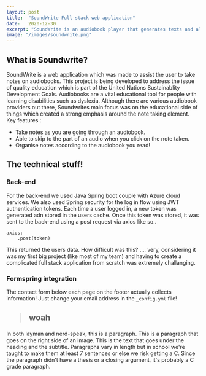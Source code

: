 ```yaml
---
layout: post
title:  "SoundWrite Full-stack web application"
date:   2020-12-30
excerpt: "SoundWrite is an audiobook player that generates texts and allows annotation"
image: "/images/soundwrite.png"
---
```


## What is Soundwrite?
SoundWrite is a web application which was made to assist the user to take notes on audiobooks. This project is being developed to address the issue of quality education which is part of the United Nations Sustainablity Development Goals. Audiobooks are a vital educational tool for people with learning disabilities such as dyslexia. Although there are various audiobook providers out there, Soundwrites main focus was on the educational side of things which created a strong emphasis around the note taking element.
<br/>
Key features :
<ul>
  <li>Take notes as you are going through an audiobook.</li>
  <li>Able to skip to the part of an audio when you click on the note taken.</li>
  <li>Organise notes according to the audiobook you read!</li>

</ul>

## The technical stuff!
### Back-end
For the back-end we used Java Spring boot couple with Azure cloud services. We also used Spring security for the log in flow using JWT authentication tokens. Each time a user logged in, a new token was generated adn stored in the users cache. Once this token was stored, it was sent to the back-end using a post request via axios like so..
```
axios:
    .post(token)
```
This returned the users data. How difficult was this? .... very, considering it was my first big project (like most of my team) and having to create a complicated full stack application from scratch was extremely challanging.



### Formspring integration
The contact form below each page on the footer actually collects information! Just change your email address in the ```_config.yml``` file!

## <blockquote> woah <blockquote/>

<p><span class="image left"><img src="{{ "/images/pic02.jpg" | absolute_url }}" alt="" /></span>In both layman and nerd-speak, this is a paragraph. This is a paragraph that goes on the right side of an image. This is the text that goes under the heading and the subtitle. Paragraphs vary in length but in school we're taught to make them at least 7 sentences or else we risk getting a C. Since the paragraph didn't have a thesis or a closing argument, it's probably a C grade paragraph.</p>
